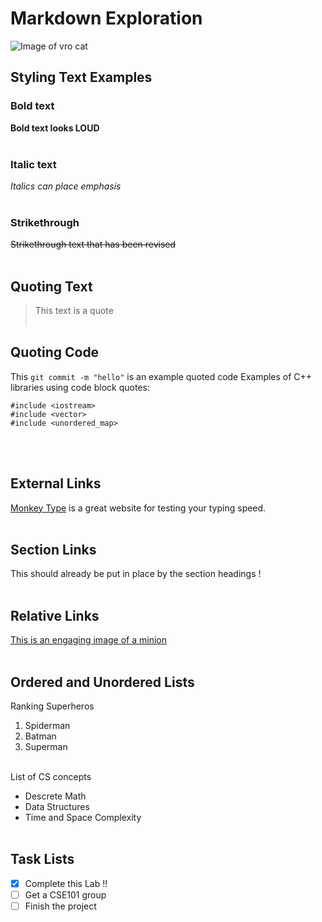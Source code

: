 # Markdown Exploration

![Image of vro cat](https://i.kym-cdn.com/entries/icons/original/000/048/255/Tole_Tole_Cat.jpg)

## Styling Text Examples
### Bold text
**Bold text looks LOUD**
<br/><br/>

### Italic text
_Italics can place emphasis_
<br/><br/>

### Strikethrough
~~Strikethrough text that has been revised~~
<br/><br/>

## Quoting Text 
> This text is a quote
<br/><br/>

## Quoting Code
This `git commit -m "hello"` is an example quoted code
Examples of C++ libraries using code block quotes:
```
#include <iostream>
#include <vector>
#include <unordered_map>
```
<br/><br/>

## External Links
[Monkey Type](https://monkeytype.com/) is a great website for testing your typing speed.
<br/><br/>

## Section Links
This should already be put in place by the section headings !
<br/><br/>

## Relative Links
[This is an engaging image of a minion](./minion.PNG)
<br/><br/>

## Ordered and Unordered Lists
Ranking Superheros
1. Spiderman
2. Batman
3. Superman
<br/><br/>

List of CS concepts
- Descrete Math
- Data Structures
- Time and Space Complexity
<br/><br/>

## Task Lists
- [x] Complete this Lab !!
- [ ] Get a CSE101 group
- [ ] Finish the project
